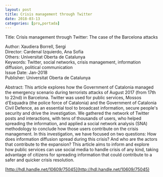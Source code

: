 ```yaml
---
layout: post
title: Crisis management through Twitter
date: 2018-03-13
categories: [pro,portada]
---
```


Title: Crisis management through Twitter: The case of the Barcelona attacks

Author: 	Xaudiera Borrell, Sergi  
Director: 	Cardenal Izquierdo, Ana Sofía  
Others: 	Universitat Oberta de Catalunya  
Keywords: 	Twitter, social networks, crisis management, information diffusion, political communication  
Issue Date:	Jan-2018  
Publisher: 	Universitat Oberta de Catalunya  


Abstract: 	This article explores how the Government of Catalonia managed the emergency scenario during terrorists attacks of August 2017 (from 17th to 22nd) in Barcelona. Twitter was used for public services, Mossos d'Esquadra (the police force of Catalonia) and the Government of Catalonia Civil Defence, as an essential tool to broadcast information, secure people's security and drive the investigation. We gathered the network of Twitter posts and interactions, with tens of thousands of users, who helped spreading the information, and applied a social network analysis (SNA) methodology to conclude how those users contribute on the crisis management. In this investigation, we have focused on two questions: How does information diffusion spread during this crisis? And who are the actors that contribute to the expansion? This article aims to inform and explore how public services can use social media to handle crisis of any kind, taking advantage of citizens for spreading information that could contribute to a safer and quicker crisis resolution.  

[http://hdl.handle.net/10609/75045](http://hdl.handle.net/10609/75045)  
